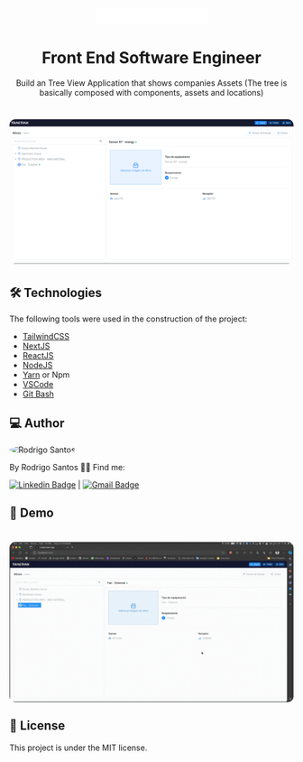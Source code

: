 <h2 align="center">
  <img alt="Tractian" title="#Tractian" src="public/LOGO_TRACTIAN.png" width="200"/>
</h2>

<h1 align="center">
    Front End Software Engineer
</h1>
<p align="center"> Build an Tree View Application that shows companies Assets (The tree is basically composed with components, assets and locations)
 </p>

<h1 align="center">
  <img width="600" style="border-radius: 10px" height="auto" alt="home" title="home" src="public/home.png" />
</h1>

<h2 id="technologies"> 🛠 Technologies </h2>

The following tools were used in the construction of the project:

- [TailwindCSS](https://tailwindcss.com/)
- [NextJS](https://nextjs.org/)
- [ReactJS](https://reactjs.org)
- [NodeJS](https://nodejs.org/en/)
- [Yarn](https://yarnpkg.com) or Npm
- [VSCode](https://code.visualstudio.com)
- [Git Bash](https://gitforwindows.org/)

<h2 id="author"> 💻 Author </h2>

<img style="border-radius: 50%;" src="https://github.com/RodrigoSaantos.png" width="100px;" alt="Rodrigo Santos"/>

By Rodrigo Santos 👋🏽 Find me:

[![Linkedin Badge](https://img.shields.io/badge/-RodrigoSantos-blue?style=flat-square&logo=Linkedin&logoColor=white&link=https://www.linkedin.com/in/rodrigo-dos-santos-silva-637225156/)](https://www.linkedin.com/in/rodrigo-dos-santos-silva-637225156/)
|
[![Gmail Badge](https://img.shields.io/badge/-contato.rodrigosaantos@gmail.com-c14438?style=flat-square&logo=Gmail&logoColor=white&link=mailto:contato.rodrigosaantos@gmail.com)](mailto:contato.rodrigosaantos@gmail.com)

<h2 id="demo"> 🎌 Demo </h2>

<h1 align="center">
  <div style="display: flex; flex-direction: row;">
    <img width="900" style="border-radius: 10px" height="auto" alt="demo" title="demo" src="public/demo.gif" />
  <div>
</h1>

<h2 id="license"> 📝 License </h2>

This project is under the MIT license.
